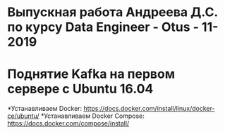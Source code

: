 # Выпускная работа Андреева Д.С. по курсу Data Engineer - Otus - 11-2019



# Поднятие Kafka на первом сервере с Ubuntu 16.04

*Устанавливаем Docker: https://docs.docker.com/install/linux/docker-ce/ubuntu/
*Устанавливаем Docker Compose: https://docs.docker.com/compose/install/